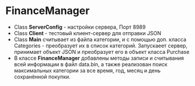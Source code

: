 # FinanceManager

* Class **ServerConfig** - настройки сервера, Порт 8989
* Class **Client** - тестовый клиент-сервер для отправки JSON
* Сlass **Main** считывает из файла категории, и с помощью доп. класса Сategories - преобразует их в список категорий.
Запускаеет сервер, принимает объект JSON и преобразует его в объект класса Purchase
* В классе **FinanceManager** добавлены методы записи и считывания всей информации в файл data.bin, а также реализован поиск максимальных категории за все время, год, месяц и день сохранённой покупки.